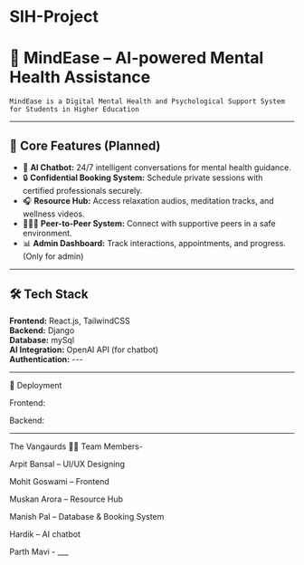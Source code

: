 # SIH-Project

# 🧠 MindEase – AI-powered Mental Health Assistance  
    MindEase is a Digital Mental Health and Psychological Support System for Students in Higher Education

---

## 🧩 Core Features (Planned)

- 🤖 **AI Chatbot:** 24/7 intelligent conversations for mental health guidance.  
- 🔒 **Confidential Booking System:** Schedule private sessions with certified professionals securely.  
- 🎧 **Resource Hub:** Access relaxation audios, meditation tracks, and wellness videos.  
- 🧑‍🤝‍🧑 **Peer-to-Peer System:** Connect with supportive peers in a safe environment.  
- 📊 **Admin Dashboard:** Track interactions, appointments, and progress.  (Only for admin)

---


## 🛠 Tech Stack  

**Frontend:** React.js, TailwindCSS  
**Backend:** Django  
**Database:** mySql    
**AI Integration:** OpenAI API (for chatbot)  
**Authentication:** ---   


---

🚀 Deployment

Frontend: 

Backend:



---

The Vangaurds
👨‍💻 Team Members-

Arpit Bansal – UI/UX Designing

Mohit Goswami – Frontend 

Muskan Arora – Resource Hub

Manish Pal – Database & Booking System

Hardik – AI chatbot

Parth Mavi - ___
